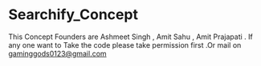 # Searchify_Concept
This Concept Founders are Ashmeet Singh , Amit Sahu , Amit Prajapati . If any one want to Take the code please take permission first .Or mail on gaminggods0123@gmail.com
